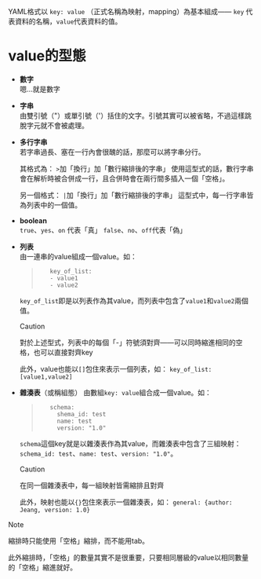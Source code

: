 YAML格式以 `key: value` （正式名稱為映射，mapping）為基本組成—— `key` 代表資料的名稱，`value`代表資料的值。

# value的型態
* **數字**  
   嗯…就是數字

* **字串**  
   由雙引號（"）或單引號（'）括住的文字。引號其實可以被省略，不過這樣跳脫字元就不會被處理。

* **多行字串**  
   若字串過長、塞在一行內會很醜的話，那麼可以將字串分行。

   其格式為：
   `>`加「換行」加「數行縮排後的字串」
   使用這型式的話，數行字串會在解析時被合併成一行，且合併時會在兩行間多插入一個「空格」。
   
   另一個格式：
   `|`加「換行」加「數行縮排後的字串」
   這型式中，每一行字串皆為列表中的一個值。

* **boolean**  
   `true`、`yes`、`on` 代表「真」
   `false`、`no`、`off`代表「偽」

* **列表**  
   由一連串的value組成一個value。如：  
   >        key_of_list: 
   >        - value1
   >        - value2 

   `key_of_list`即是以列表作為其value，而列表中包含了`value1`和`value2`兩個值。

   > [!caution]
   > 對於上述型式，列表中的每個「-」符號須對齊——可以同時縮進相同的空格，也可以直接對齊key
   
   此外，value也能以`[]`包住來表示一個列表，如：
   `key_of_list: [value1,value2]`   

* **雜湊表**（或稱組態）
   由數組`key: value`組合成一個value。如：
   >        schema: 
   >          shema_id: test
   >          name: test
   >          version: "1.0"
   
   `schema`這個key就是以雜湊表作為其value，而雜湊表中包含了三組映射：`schema_id: test`、`name: test`、`version: "1.0"`。
   
   > [!caution]
   > 在同一個雜湊表中，每一組映射皆需縮排且對齊
   
   此外，映射也能以`{}`包住來表示一個雜湊表，如：
   `general: {author: Jeang, version: 1.0}`

> [!note]
> 縮排時只能使用「空格」縮排，而不能用tab。
>
> 此外縮排時，「空格」的數量其實不是很重要，只要相同層級的value以相同數量的「空格」縮進就好。
